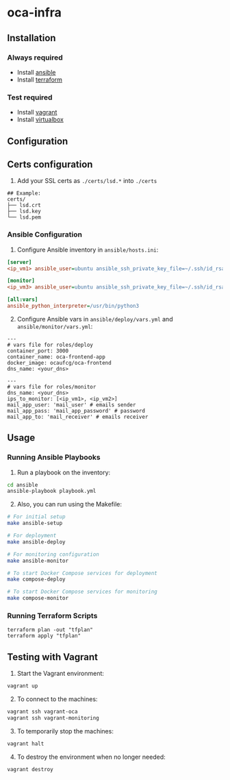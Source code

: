 # oca-infra

## Installation

### Always required
- Install [ansible](https://docs.ansible.com/ansible/latest/installation_guide/intro_installation.html#pipx-install)
- Install [terraform](https://developer.hashicorp.com/terraform/install)

### Test required
- Install [vagrant](https://developer.hashicorp.com/vagrant/install)
- Install [virtualbox](https://www.virtualbox.org/wiki/Downloads)

## Configuration

## Certs configuration
1. Add your SSL certs as `./certs/lsd.*` into `./certs`
```
## Example:
certs/
├── lsd.crt
├── lsd.key
└── lsd.pem
```

### Ansible Configuration
1. Configure Ansible inventory in `ansible/hosts.ini`:
```ini
[server]
<ip_vm1> ansible_user=ubuntu ansible_ssh_private_key_file=~/.ssh/id_rsa # aws oca-runner

[monitor]
<ip_vm3> ansible_user=ubuntu ansible_ssh_private_key_file=~/.ssh/id_rsa # aws monitor

[all:vars]
ansible_python_interpreter=/usr/bin/python3
```

2. Configure Ansible vars in `ansible/deploy/vars.yml` and `ansible/monitor/vars.yml`:
```
---
# vars file for roles/deploy
container_port: 3000
container_name: oca-frontend-app
docker_image: ocaufcg/oca-frontend
dns_name: <your_dns>

---
# vars file for roles/monitor
dns_name: <your_dns> 
ips_to_monitor: [<ip_vm1>, <ip_vm2>]
mail_app_user: 'mail_user' # emails sender 
mail_app_pass: 'mail_app_password' # password
mail_app_to: 'mail_receiver' # emails receiver
```

## Usage
### Running Ansible Playbooks
1. Run a playbook on the inventory:
```bash
cd ansible
ansible-playbook playbook.yml
```

2. Also, you can run using the Makefile:
```bash
# For initial setup
make ansible-setup

# For deployment
make ansible-deploy

# For monitoring configuration
make ansible-monitor

# To start Docker Compose services for deployment
make compose-deploy

# To start Docker Compose services for monitoring
make compose-monitor
```

### Running Terraform Scripts
```hcl
terraform plan -out "tfplan"
terraform apply "tfplan"
```

## Testing with Vagrant

1. Start the Vagrant environment:
```bash
vagrant up
```

2. To connect to the machines:
```bash
vagrant ssh vagrant-oca
vagrant ssh vagrant-monitoring
```

3. To temporarily stop the machines:
```bash
vagrant halt
```

4. To destroy the environment when no longer needed:
```bash
vagrant destroy
```
